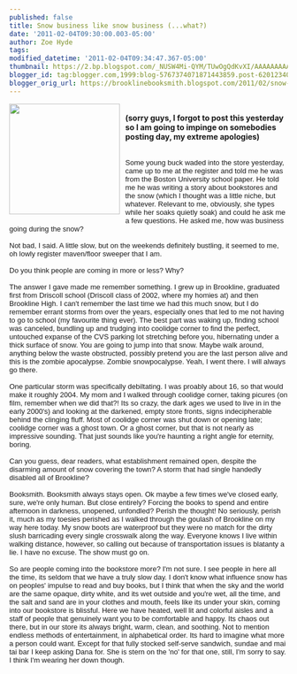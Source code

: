 ```yaml
---
published: false
title: Snow business like snow business (...what?)
date: '2011-02-04T09:30:00.003-05:00'
author: Zoe Hyde
tags: 
modified_datetime: '2011-02-04T09:34:47.367-05:00'
thumbnail: https://2.bp.blogspot.com/_NUSW4Mi-QYM/TUwOgQdKvXI/AAAAAAAAACA/BT-gtpXpb18/s72-c/mai-tai-su-1835314-l.jpg
blogger_id: tag:blogger.com,1999:blog-5767374071871443859.post-6201234084490569071
blogger_orig_url: https://brooklinebooksmith.blogspot.com/2011/02/snow-business-like-snow-business-what.html
---
```


<a onblur="try {parent.deselectBloggerImageGracefully();} catch(e) {}" href="https://2.bp.blogspot.com/_NUSW4Mi-QYM/TUwOgQdKvXI/AAAAAAAAACA/BT-gtpXpb18/s1600/mai-tai-su-1835314-l.jpg"><img style="float:left; margin:0 10px 10px 0;cursor:pointer; cursor:hand;width: 200px; height: 200px;" src="https://2.bp.blogspot.com/_NUSW4Mi-QYM/TUwOgQdKvXI/AAAAAAAAACA/BT-gtpXpb18/s200/mai-tai-su-1835314-l.jpg" border="0" alt="" id="BLOGGER_PHOTO_ID_5569842786486369650" /></a><br /><b>(sorry guys, I forgot to post this yesterday so I am going to impinge on somebodies posting day, my extreme apologies)</b><div><b><br /></b></div><div><b><span class="Apple-style-span" style="font-family: arial; font-weight: normal; font-size: small; "><div>Some young buck waded into the store yesterday, came up to me at the register and told me he was from the Boston University school paper. He told me he was writing a story about bookstores and the snow (which I thought was a little niche, but whatever. Relevant to me, obviously, she types while her soaks quietly soak) and could he ask me a few questions. He asked me, how was business going during the snow?</div><div><br /></div><div> </div><div>Not bad, I said. A little slow, but on the weekends definitely bustling, it seemed to me, oh lowly register maven/floor sweeper that I am.</div><div><br /></div><div> </div><div>Do you think people are coming in more or less? Why?</div><div><br /></div><div> </div><div>The answer I gave made me remember something. I grew up in Brookline, graduated first from Driscoll school (Driscoll class of 2002, where my homies at) and then Brookline High. I can't remember the last time we had this much snow, but I do remember errant storms from over the years, especially ones that led to me not having to go to school (my favourite thing ever). The best part was waking up, finding school was canceled, bundling up and trudging into coolidge corner to find the perfect, untouched expanse of the CVS parking lot stretching before you, hibernating under a thick surface of snow. You are going to jump into that snow. Maybe walk around, anything below the waste obstructed, possibly pretend you are the last person alive and this is the zombie apocalypse. Zombie snowpocalypse. Yeah, I went there. I will always go there.</div><div><br /></div><div> </div><div>One particular storm was specifically debiltating. I was proably about 16, so that would make it roughly 2004. My mom and I walked through coolidge corner, taking picures (on film, remember when we did that?! Its so crazy, the dark ages we used to live in in the early 2000's) and looking at the darkened, empty store fronts, signs indecipherable behind the clinging fluff. Most of coolidge corner was shut down or opening late; coolidge corner was a ghost town. Or a ghost corner, but that is not nearly as impressive sounding. That just sounds like you're haunting a right angle for eternity, boring.</div><div><br /></div><div> </div><div>Can you guess, dear readers, what establishment remained open, despite the disarming amount of snow covering the town? A storm that had single handedly disabled all of Brookline?</div><div><br /></div><div> </div><div>Booksmith. Booksmith always stays open. Ok maybe a few times we've closed early, sure, we're only human. But close entirely? Forcing the books to spend and entire afternoon in darkness, unopened, unfondled?  Perish the thought! No seriously, perish it, much as my toesies perished as I walked through the goulash of Brookline on my way here today. My snow boots are waterproof but they were no match for the dirty slush barricading every single crosswalk along the way. Everyone knows I live within walking distance, however, so calling out because of transportation issues is blatanty a lie. I have no excuse. The show must go on. </div><div><br /></div><div> </div><div>So are people coming into the bookstore more? I'm not sure. I see people in here all the time, its seldom that we have a truly slow day. I don't know what influence snow has on peoples' impulse to read and buy books, but I think that when the sky and the world are the same opaque, dirty white, and its wet outside and you're wet, all the time, and the salt and sand are in your clothes and mouth, feels like its under your skin, coming into our bookstore is blissful. Here we have heated, well lit and colorful aisles and a staff of people that genuinely want you to be comfortable and happy. Its chaos out there, but in our store its always bright, warm, clean, and soothing. Not to mention endless methods of entertainment, in alphabetical order.   Its hard to imagine what more a person could want. Except for that fully stocked self-serve sandwich, sundae and mai tai bar I keep asking Dana for. She is stern on the 'no' for that one, still, I'm sorry to say. I think I'm wearing her down though. </div></span></b></div>